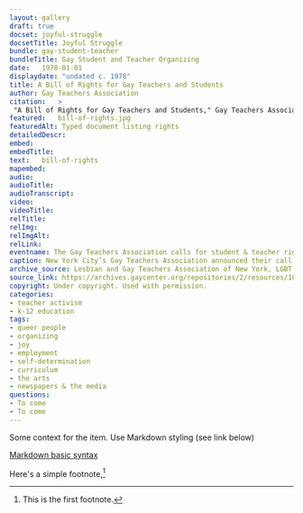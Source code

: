 ```yaml
---	
layout:	gallery
draft: true
docset: joyful-struggle
docsetTitle: Joyful Struggle
bundle:	gay-student-teacher
bundleTitle: Gay Student and Teacher Organizing
date:	1978-01-01
displaydate: "undated c. 1978" 
title: A Bill of Rights for Gay Teachers and Students
author:	Gay Teachers Association
citation:	> 
 "A Bill of Rights for Gay Teachers and Students," Gay Teachers Association, in New York City Civil Rights History Project, Accessed: [Month Day, Year], https://nyccivilrightshistory.org/gallery/bill-of-rights.
featured:	bill-of-rights.jpg
featuredAlt: Typed document listing rights
detailedDescr: 
embed: 
embedTitle: 
text:	bill-of-rights
mapembed: 
audio: 
audioTitle: 
audioTranscript: 
video: 
videoTitle: 
relTitle: 
relImg: 
relImgAlt: 
relLink: 
eventname: The Gay Teachers Association calls for student & teacher rights.
caption: New York City’s Gay Teachers Association announced their call for student & teacher rights.
archive_source:	Lesbian and Gay Teachers Association of New York, LGBT Community Center National History Archive
source_link: https://archives.gaycenter.org/repositories/2/resources/100
copyright: Under copyright. Used with permission.
categories: 
- teacher activism
- k-12 education
tags: 
- queer people
- organizing 
- joy
- employment
- self-determination
- curriculum
- the arts 
- newspapers & the media
questions:	
- To come 
- To come 
---	
```


Some context for the item. Use Markdown styling (see link below)

[Markdown basic syntax](https://www.markdownguide.org/basic-syntax/)

Here's a simple footnote,[^1]

[^1]: This is the first footnote.
